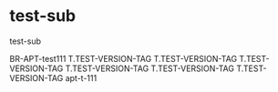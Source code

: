 # test-sub
test-sub






BR-APT-test111
T.TEST-VERSION-TAG
T.TEST-VERSION-TAG
T.TEST-VERSION-TAG
T.TEST-VERSION-TAG
T.TEST-VERSION-TAG
T.TEST-VERSION-TAG
apt-t-111

